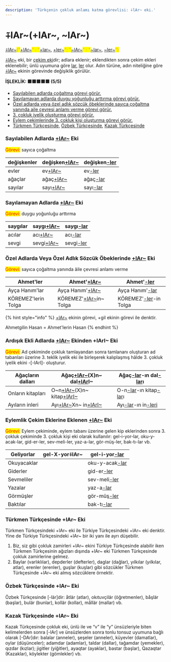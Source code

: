 ```yaml
---
description: 'Türkçenin çokluk anlamı katma görevlisi: ⨤lAr~ eki.'
---
```


# ⨤lAr\~(+lAr\~, \~lAr\~)

[⨤lAr\~](lar-+lar-lar.md)<mark style="color:orange;">("</mark>[+lAr\~](lar-+lar-lar.md)<mark style="color:orange;">" : "</mark>[+lar\~](lar-+lar-lar.md), [+ler\~](lar-+lar-lar.md)<mark style="color:orange;">"; "</mark>[\~lAr\~](lar-+lar-lar.md)<mark style="color:orange;">" : "</mark>[\~lar\~](lar-+lar-lar.md), [\~ler\~](lar-+lar-lar.md)<mark style="color:orange;">")</mark>

[⨤lAr\~](lar-+lar-lar.md) eki, bir [çekim eki](../ekler/cekim-ekleri/)dir; adlara eklenir; eklendikten sonra çekim ekleri eklenebilir; ünlü uyumuna göre [lar](lar-+lar-lar.md), [ler](lar-+lar-lar.md) olur. Adın türüne, adın niteliğine göre [⨤lAr\~](lar-+lar-lar.md) ekinin görevinde değişiklik görülür.

**İŞLEKLİK: 🟩🟩🟩🟩🟩 **<mark style="color:green;">**(5/5)**</mark>

* [Sayılabilen adlarda çoğaltma görevi görür.](lar-+lar-lar.md#sayilabilen-adlarda-+lar-eki)
* [Sayılamayan adlarda duygu yoğunluğu arttırma görevi görür.](lar-+lar-lar.md#sayilamayan-adlarda-+lar-eki)
* [Özel adlarda veya özel adlık sözcük öbeklerinde sayıca çoğaltma yanında aile çevresi anlamı verme görevi görür. ](lar-+lar-lar.md#oezel-adlarda-veya-oezel-adlik-soezcuek-oebeklerinde-+lar-eki)
* [3. çokluk iyelik oluşturma görevi görür.](lar-+lar-lar.md#ardisik-ekli-adlarda-+lar-ekinden-+lari-eki)
* [Eylem çekimlerinde 3. çokluk kişi oluşturma görevi görür.](lar-+lar-lar.md#eylemlik-cekim-eklerine-eklenen-+lar-eki)
* [Türkmen Türkçesinde](lar-+lar-lar.md#tuerkmen-tuerkcesinde-+lar-eki), [Özbek Türkçesinde](lar-+lar-lar.md#oezbek-tuerkcesinde-+lar-eki), [Kazak Türkçesinde](lar-+lar-lar.md#kazak-tuerkcesinde-+lar-eki)

### **Sayılabilen Adlarda** [**+lAr\~**](lar-+lar-lar.md) **Eki**&#x20;

<mark style="color:red;">Görevi:</mark> sayıca çoğaltma

| değişkenler | değişken[+lAr\~](lar-+lar-lar.md) | değişken[-ler](lar-+lar-lar.md) |
| ----------- | --------------------------------- | ------------------------------- |
| evler       | ev[+lAr\~](lar-+lar-lar.md)       | ev[-ler](lar-+lar-lar.md)       |
| ağaçlar     | ağaç[+lAr\~](lar-+lar-lar.md)     | ağaç[-lar](lar-+lar-lar.md)     |
| sayılar     | sayı[+lAr\~](lar-+lar-lar.md)     | sayı[-lar](lar-+lar-lar.md)     |

### Sayılamayan Adlarda [+lAr\~](lar-+lar-lar.md) Eki

<mark style="color:red;">Görevi:</mark> duygu yoğunluğu arttırma

| saygılar | saygı[+lAr\~](lar-+lar-lar.md) | saygı[-lar](lar-+lar-lar.md) |
| -------- | ------------------------------ | ---------------------------- |
| acılar   | acı[+lAr\~](lar-+lar-lar.md)   | acı[-lar](lar-+lar-lar.md)   |
| sevgi    | sevgi[+lAr\~](lar-+lar-lar.md) | sevgi[-ler](lar-+lar-lar.md) |

### Özel Adlarda Veya Özel Adlık Sözcük Öbeklerinde [+lAr\~](lar-+lar-lar.md) Eki

<mark style="color:red;">Görevi:</mark> sayıca çoğaltma yanında âile çevresi anlamı verme

| Ahmet'ler           | Ahmet'[+lAr\~](lar-+lar-lar.md)             | Ahmet'[-ler](lar-+lar-lar.md)            |
| ------------------- | ------------------------------------------- | ---------------------------------------- |
| Ayça Hanım'lar      | Ayça Hanım'[+lAr\~](lar-+lar-lar.md)        | Ayça Hanım'[-lar](lar-+lar-lar.md)       |
| KÖREMEZ'lerin Tolga | KÖREMEZ'[+lAr\~](lar-+lar-lar.md)in\~ Tolga | KÖREMEZ'[-ler](lar-+lar-lar.md)-in Tolga |

{% hint style="info" %}
[+lAr\~](lar-+lar-lar.md) ekinin görevi, +gil ekinin görevi ile denktir.

Ahmetgilin Hasan = Ahmet'lerin Hasan
{% endhint %}

### Ardışık Ekli Adlarda [+lAr\~](lar-+lar-lar.md) Ekinden +lArI\~ Eki

<mark style="color:red;">Görevi:</mark> Ad çekiminde çokluk tamlayandan sonra tamlananı oluşturan ad tabanları üzerine 3. teklik iyelik eki ile birleşerek kalıplaşmış hâlde 3. çokluk iyelik ekini -\[-lArI]- oluşturur.

| Ağaçların dalları | Ağaç[+lAr\~](lar-+lar-lar.md)(X)n\~ dal[+lAr](lar-+lar-lar.md)I\~   | Ağaç[-lar](lar-+lar-lar.md)-ın dal[-lar](lar-+lar-lar.md)ı                             |
| ----------------- | ------------------------------------------------------------------- | -------------------------------------------------------------------------------------- |
| Onların kitapları | O\~n[+lAr\~](lar-+lar-lar.md)(X)n\~ kitap[+lArI\~](lar-+lar-lar.md) | O-n[-lar](lar-+lar-lar.md)-ın kitap[-lar](lar-+lar-lar.md)ı                            |
| Ayıların inleri   | Ayı[+lAr\~](lar-+lar-lar.md)Xn\~ in[+lArI\~](lar-+lar-lar.md)       | Ayı[-lar](lar-+lar-lar.md)-ın in[-leri](lar-+lar-lar.md#ardisik-ekli-adlarda-+lar-eki) |

### Eylemlik Çekim Eklerine Eklenen [+lAr\~](lar-+lar-lar.md) Eki&#x20;

<mark style="color:red;">Görevi:</mark> Eylem çekiminde, eylem tabanı üzerine gelen kip eklerinden sonra 3. çokluk çekiminde 3. çokluk kişi eki olarak kullanılır: gel-i-yor-lar, oku-y-acak-lar, gid-er-ler, sev-meli-ler, yaz-a-lar, gör-müş-ler, bak-tı-lar vb.

| Geliyorlar  | gel-X-yor⨤lAr\~ | gel-i-yor[-lar](lar-+lar-lar.md)  |
| ----------- | --------------- | --------------------------------- |
| Okuyacaklar |                 | oku-y-acak[-lar](lar-+lar-lar.md) |
| Giderler    |                 | gid-er[-ler](lar-+lar-lar.md)     |
| Sevmeliler  |                 | sev-meli[-ler](lar-+lar-lar.md)   |
| Yazalar     |                 | yaz-a[-lar](lar-+lar-lar.md)      |
| Görmüşler   |                 | gör-müş[-ler](lar-+lar-lar.md)    |
| Baktılar    |                 | bak-tı[-lar](lar-+lar-lar.md)     |

### Türkmen Türkçesinde +lAr\~ Eki

Türkmen Türkçesindeki +lAr\~ eki ile Türkiye Türkçesindeki +lAr\~ eki denktir. Yine de Türkiye Türkçesindeki +lAr\~ bir iki yanı ile ayrı düşebilir.&#x20;

1. Biz, siz gibi çokluk zamirleri +lAr\~ ekini Türkiye Türkçesinde alabilir iken Türkmen Türkçesinin ağızları dışında +lAr\~ eki Türkmen Türkçesinde çokluk zamirlerine gelmez.
2. Baylar (varlıklılar), depderler (defterler), daglar (dağlar), yılkılar (yılkılar, atlar), erenler (erenler), guşlar (kuşlar) gibi sözcükler Türkmen Türkçesinde +lAr\~ eki almış sözcüklere örnektir.

### Özbek Türkçesinde +lAr\~ Eki

Özbek Türkçesinde \[-lär]dir: åtlär (atlar), okıtuvçilär (öğretmenler), båşlär (başlar), bulär (bunlar), kollär (kollar), mållär (mallar) vb.

### Kazak Türkçesinde +lAr\~ Eki

Kazak Türkçesinde çokluk eki, ünlü ile ve “v” ile “y” ünsüzleriyle biten kelimelerden sonra \[-lAr] ve ünsüzlerden sonra tonlu tonsuz uyumuna bağlı olarak \[-DAr]dır: balalar (anneler), şeşeler (anneler), küyevler (damatlar), oylar (düşünceler); adamdar (adamlar), taldar (dallar), tağamdar (yemekler), qızdar (kızlar); jigitler (yiğitler), ayaqtar (ayaklar), bastar (başlar), Qazaqtar (Kazaklar), köylekter (gömlekler) vb.
